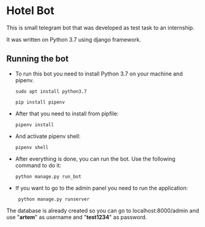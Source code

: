 # Hotel Bot

This is small telegram bot that was developed as test task to an internship. 

It was written on Python 3.7 using django framework.



## Running the bot

* To run this bot you need to install Python 3.7 on your machine and pipenv.

  `sudo apt install python3.7`

  `pip install pipenv` 

* After that you need to install from pipfile:

  `pipenv install`

* And activate pipenv shell:

  `pipenv shell`

* After everything is done, you can run the bot. Use the following command to do it:

  `python manage.py run_bot`

* If you want to go to the admin panel you need to run the application:

  `	python manage.py runserver`

The database is already created so you can go to localhost:8000/admin and use "**artem**" as username and "**test1234**" as password.